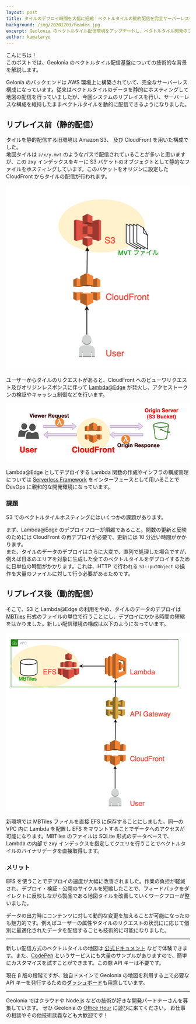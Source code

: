 ```yaml
---
layout: post
title: タイルのデプロイ時間を大幅に短縮！ベクトルタイルの動的配信を完全サーバーレス化した話
background: /img/20201203/header.jpg
excerpt: Geolonia のベクトルタイル配信環境をアップデートし、ベクトルタイル開発のフローを効率化しました。
author: kamataryo
---
```


こんにちは！  
このポストでは、Geolonia のベクトルタイル配信基盤についての技術的な背景を解説します。

Gelonia のバックエンドは AWS 環境上に構築されていて、完全なサーバーレス構成になっています。従来はベクトルタイルのデータを静的にホスティングして地図の配信を行っていましたが、今回システムのリプレイスを行い、サーバーレスな構成を維持したままベクトルタイルを動的に配信できるようになりました。

## リプレイス前（静的配信）

タイルを静的配信する旧環境は Amazon S3、 及び CloudFront を用いた構成でした。  
地図タイルは `z/x/y.mvt` のようなパスで配信されていることが多いと思いますが、この zxy インデックスをキーに S3 バケットのオブジェクトとして静的なファイルをホスティングしています。このバケットをオリジンに設定した CloudFront からタイルの配信が行われます。

![static tiles](/img/20201203/010_static.png)

ユーザーからタイルのリクエストがあると、CloudFront へのビューワリクエスト及びオリジンレスポンスに伴って [Lambda@Edge](https://docs.aws.amazon.com/ja_jp/AmazonCloudFront/latest/DeveloperGuide/lambda-at-the-edge.html) が発火し、アクセストークンの検証やキャッシュ制御などを行います。

![lambda edge](/img/20201203/020_lambdaatedge.png)

Lambda@Edge としてデプロイする Lambda 関数の作成やインフラの構成管理については [Serverless Framework](https://www.serverless.com/) をインターフェースとして用いることで DevOps に親和的な開発環境になっています。

### 課題

S3 でのベクトルタイルホスティングにはいくつかの課題があります。

まず、Lambda@Edge のデプロイフローが煩雑であること。関数の更新と反映のためには CloudFront の再デプロイが必要で、更新には 10 分近い時間がかかります。  
また、タイルのデータのデプロイはさらに大変で、直列で処理した場合ですが、例えば日本のエリアを対象に生成した全てのベクトルタイルをデプロイするために日単位の時間がかかります。これは、HTTP で行われる `S3::putObject` の操作を大量のファイルに対して行う必要があるためです。

## リプレイス後（動的配信）

そこで、S3 と Lambda@Edge の利用をやめ、タイルのデータのデプロイは [MBTiles](https://wiki.openstreetmap.org/wiki/MBTiles) 形式のファイルの単位で行うことにし、デプロイにかかる時間の短縮をはかりました。新しい配信環境の構成は以下のようになっています。

![dynamic tiles](/img/20201203/030_dynamic.png)

新環境では MBTiles ファイルを直接 EFS に保存することにしました。同一の VPC 内に Lambda を配置し EFS をマウントすることでデータへのアクセスが可能になります。MBTiles のファイルは SQLite 形式のデータベースで、Lambda の内部で zxy インデックスを指定してクエリを行うことでベクトルタイルのバイナリデータを直接取得します。

### メリット

EFS を使うことでデプロイの速度が大幅に改善されました。作業の負担が軽減され、デプロイ・検証・公開のサイクルを短縮したことで、フィードバックをダイレクトに反映しながら製品である地図タイルを改善していくワークフローが整いました。

データの出力時にコンテンツに対して動的な変更を加えることが可能になったのも魅力的です。例えばユーザーの属性やタイルのリクエストの状況にに応じて個別に最適化されたデータを配信することも技術的に可能になりました。

---

新しい配信方式のベクトルタイルの地図は [公式ドキュメント](https://docs.geolonia.com/tutorial/001/) などで体験できます。また、[CodePen](https://codepen.io/geolonia/) というサービスにも大量のサンプルがありますので、簡単にカスタマイズを試すことができます。この際 API キーは不要です。

現在 β 版の段階ですが、独自ドメインで Geolonia の地図を利用する上で必要な API キーを発行するための[ダッシュボード](https://app.geolonia.com)も用意しています。

---

Geolonia ではクラウドや Node.js などの技術が好きな開発パートナーさんを募集しています。
ぜひ Geolonia の [Office Hour](https://calendly.com/geolonia/office-hour) に遊びに来てください。
お仕事の相談やその他技術談義なども大歓迎です！

